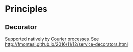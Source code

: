 # Principles

## Decorator

Supported natively by [Courier processes](../src/language-tools-and-standard-library/architectural-composition/couriers/README.md). See <http://fmontesi.github.io/2016/11/12/service-decorators.html>
